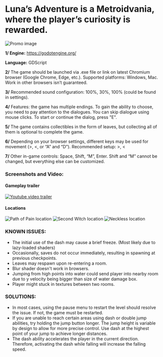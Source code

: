 # Luna’s Adventure is a Metroidvania, where the player’s curiosity is rewarded.
![Promo image](https://github.com/user-attachments/assets/5bda07c2-8c00-4caf-8b66-8b0e4bb16586)


**1/ Engine:** https://godotengine.org/

**Language:** GDScript

**2/** The game should be launched via .exe file or link on latest Chromium browser (Google Chrome, Edge, etc.). Supported platforms: Windows, Mac.  Work in other browsers isn’t guaranteed.

**3/** Recommended sound configuration: 100%, 30%, 100% (could be found in settings).

**4/** Features: the game has multiple endings. To gain the ability to choose, you need to pay attention to the dialogues. You can skip dialogue using mouse clicks. To start or continue the dialog, press  "E".

**5/** The game contains collectibles in the form of leaves, but collecting all of them is optional to complete the game.

**6/** Depending on your browser settings, different keys may be used for movement (>, <, or “A” and “D”). Recommended setup: >, <

**7/** Other in-game controls: Space, Shift, “M”, Enter. Shift and “M” cannot be changed, but everything else can be customized.

### Screenshots and Video:
#### Gameplay trailer
[![Youtube video trailer](https://github.com/user-attachments/assets/81f2ae6b-3cce-4789-bcf4-144f5e7bc4ad)](https://youtu.be/3bv4MF0ZoEI)

#### Locations
![Path of Pain location](https://github.com/user-attachments/assets/c691f90f-aad4-4d2e-be4d-9a150bc94f18)
![Second Witch location](https://github.com/user-attachments/assets/4921a134-8976-479b-9e57-57a91b269b30)
![Neckless location](https://github.com/user-attachments/assets/92f5a01a-3395-46c7-9d9a-571ae0f981dc)


### KNOWN ISSUES:
- The initial use of the dash may cause a brief freeze. (Most likely due to lazy-loaded shaders)
- Occasionally, saves do not occur immediately, resulting in spawning at previous checkpoints.
- Leaves may respawn upon re-entering a room.
- Blur shader doesn't work in browsers.
- Jumping from high points into water could send player into nearby room due to y velocity being bigger than size of water damage box.
- Player might stuck in textures between two rooms.

### SOLUTIONS:
- In most cases, using the pause menu to restart the level should resolve the issue. If not, the game must be restarted.
- If you are unable to reach certain areas using dash or double jump abilities, try holding the jump button longer. The jump height is variable by design to allow for more precise control. Use dash at the highest point of your jump to achieve longer distances.
- The dash ability accelerates the player in the current direction. Therefore, activating the dash while falling will increase the falling speed.

